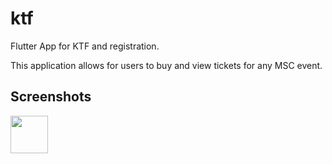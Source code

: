 # ktf

Flutter App for KTF and registration.

This application allows for users to buy and view tickets for any MSC event.

## Screenshots

<img src="https://ibb.co/ynfLQLW" height="60" width="60" >

